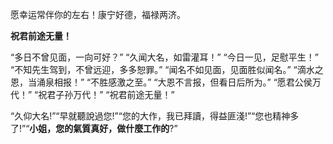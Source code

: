 
愿幸运常伴你的左右！康宁好德，福禄两济。


**祝君前途无量！**

“多日不曾见面，一向可好？”
“久闻大名，如雷灌耳！”
“今日一见，足慰平生！”
“不知先生驾到，不曾远迎，多多恕罪。”
“闻名不如见面，见面胜似闻名。”
“滴水之恩，当涌泉相报！”
“不胜感激之至。”
“大恩不言报，但看日后所为。”
“愿君公侯万代！”
“祝君子孙万代！”
“祝君前途无量！”

“久仰大名!”“早就聽說過您!”“您的大作，我已拜讀，得益匪淺!”“您也精神多了!”“**小姐，您的氣質真好，做什麼工作的**?”


